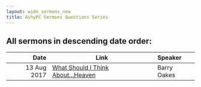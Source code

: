 ```yaml
---
layout: wide_sermons_new
title: AshyPC Sermons Questions Series
---
```



## All sermons in descending date order:


 Date|Link| Speaker
--------------:|---------------------|:--------------
13 Aug 2017|[What Should I Think About...Heaven](https://www.dropbox.com/s/lfhdovjcbb95ioo/2017.08.13_2_Cor_12.ogg?raw=1)| Barry Oakes
